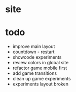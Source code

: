 # site
# todo

- improve main layout
- countdown - restart
- showcode experiments
- review colors in global site
- refactor game mobile first
- add game transitions
- clean up game experiments
- experiments layout broken

